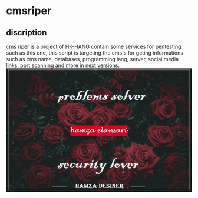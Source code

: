 # cmsriper
## discription
cms riper is a project of HK-HANG contain some services for pentesting such as this one, this script is targeting the cms's for geting informations such as cms name, databases, programming lang, server, social media links, port scanning and more in next versions.
![Programmer and Problems solver](https://github.com/hamza07-w/hamza07-w/blob/main/hamzaansari.jpg)
